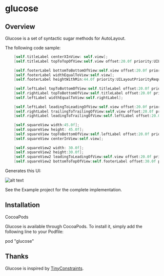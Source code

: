 # glucose
## Overview
Glucose is a set of syntactic sugar methods for AutoLayout. 

The following code sample:
```Objective-C
    [self.titleLabel centerXInView: self.view];
    [self.titleLabel topToTopOfView:self.view offset:20.0f priority:UILayoutPriorityRequired isActive:YES];
    
    [self.footerLabel bottomToBottomOfView:self.view offset:20.0f priority:UILayoutPriorityRequired isActive:YES];
    [self.footerLabel widthEqualToView:self.view];
    [self.footerLabel heightWithMin:44.0f priority:UILayoutPriorityRequired isActive:YES];
    
    [self.leftLabel topToBottomOfView:self.titleLabel offset:20.0f priority:UILayoutPriorityRequired isActive:YES];
    [self.rightLabel topToBottomOfView:self.titleLabel offset:20.0f priority:UILayoutPriorityRequired isActive:YES];
    [self.leftLabel widthEqualToView:self.rightLabel];
    
    [self.leftLabel leadingToLeadingOfView:self.view offset:20.0f priority:UILayoutPriorityRequired isActive:YES];
    [self.rightLabel trailingToTrailingOfView:self.view offset:20.0f priority:UILayoutPriorityRequired isActive:YES];
    [self.rightLabel leadingToTrailingOfView:self.leftLabel offset:20.0f priority:UILayoutPriorityRequired isActive:YES];
    
    [self.squareView width:45.0f];
    [self.squareView height: 45.0f];
    [self.squareView topToBottomOfView:self.leftLabel offset:20.0f priority:UILayoutPriorityRequired isActive:YES];
    [self.squareView centerInView:self.view];
    
    [self.squareView2 width: 30.0f];
    [self.squareView2 height:30.0f];
    [self.squareView2 leadingToLeadingOfView:self.view offset:20.0f priority:UILayoutPriorityRequired isActive:YES];
    [self.squareView2 bottomToTopOfView:self.footerLabel offset:30.0f priority:UILayoutPriorityRequired isActive:YES];
```
Generates this UI:

![alt text](https://github.com/idomizrachi/glucose/blob/master/Screenshots/Sample.png?raw=true "Sample App")

See the Example project for the complete implementation.

## Installation
CocoaPods

Glucose is available through CocoaPods. To install it, simply add the following line to your Podfile:

pod "glucose"

## Thanks
Glucose is inspired by [TinyConstraints](https://github.com/roberthein/TinyConstraints).



